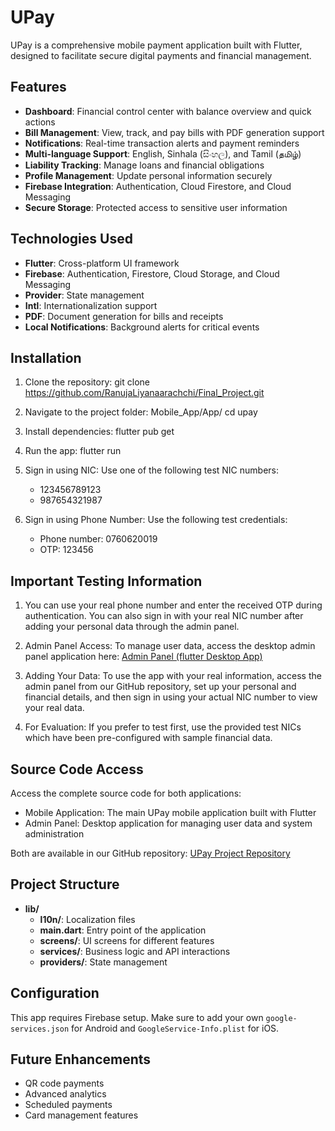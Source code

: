 # UPay

UPay is a comprehensive mobile payment application built with Flutter, designed to facilitate secure digital payments and financial management.

## Features

- **Dashboard**: Financial control center with balance overview and quick actions
- **Bill Management**: View, track, and pay bills with PDF generation support
- **Notifications**: Real-time transaction alerts and payment reminders
- **Multi-language Support**: English, Sinhala (සිංහල), and Tamil (தமிழ்)
- **Liability Tracking**: Manage loans and financial obligations
- **Profile Management**: Update personal information securely
- **Firebase Integration**: Authentication, Cloud Firestore, and Cloud Messaging
- **Secure Storage**: Protected access to sensitive user information

## Technologies Used

- **Flutter**: Cross-platform UI framework
- **Firebase**: Authentication, Firestore, Cloud Storage, and Cloud Messaging
- **Provider**: State management
- **Intl**: Internationalization support
- **PDF**: Document generation for bills and receipts
- **Local Notifications**: Background alerts for critical events

## Installation

1. Clone the repository:
    git clone <https://github.com/RanujaLiyanaarachchi/Final_Project.git>

2. Navigate to the project folder: Mobile_App/App/
    cd upay

3. Install dependencies:
    flutter pub get

4. Run the app:
    flutter run

5. Sign in using NIC:
    Use one of the following test NIC numbers:
    - 123456789123
    - 987654321987

6. Sign in using Phone Number:
    Use the following test credentials:
    - Phone number: 0760620019
    - OTP: 123456

## Important Testing Information

1. You can use your real phone number and enter the received OTP during authentication. You can also sign in with your real NIC number after adding your personal data through the admin panel.

2. Admin Panel Access: To manage user data, access the desktop admin panel application here: [Admin Panel (flutter Desktop App)](https://github.com/RanujaLiyanaarachchi/Final_Project/tree/cd5907b1fb2733638173315f792e590eb5d61ede/Desktop_App)

3. Adding Your Data: To use the app with your real information, access the admin panel from our GitHub repository, set up your personal and financial details, and then sign in using your actual NIC number to view your real data.

4. For Evaluation: If you prefer to test first, use the provided test NICs which have been pre-configured with sample financial data.

## Source Code Access

Access the complete source code for both applications:

- Mobile Application: The main UPay mobile application built with Flutter
- Admin Panel: Desktop application for managing user data and system administration

Both are available in our GitHub repository: [UPay Project Repository](https://github.com/RanujaLiyanaarachchi/Final_Project.git)

## Project Structure

- **lib/**
  - **l10n/**: Localization files
  - **main.dart**: Entry point of the application
  - **screens/**: UI screens for different features
  - **services/**: Business logic and API interactions
  - **providers/**: State management

## Configuration

This app requires Firebase setup. Make sure to add your own `google-services.json` for Android and `GoogleService-Info.plist` for iOS.

## Future Enhancements

- QR code payments
- Advanced analytics
- Scheduled payments
- Card management features
